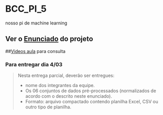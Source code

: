 # BCC_PI_5
nosso pi de machine learning

## Ver o [Enunciado](https://docs.google.com/document/d/1KMhviI2vlMpBUwwVYIJ7xQVnJfs1S8F1BxdusB5R8Zw/edit#heading=h.3zuzercjv3zu) do projeto

##[Videos aula](https://www.youtube.com/playlist?list=PLbbFJ2MmYjeOcPXXvZkRj-ouaIboUX2mH) para consulta

### Para entregar dia 4/03
> Nesta entrega parcial, deverão ser entregues:
>
> - nome dos integrantes da equipe.
> - Os 06 conjuntos de dados pré-processados (normalizados de acordo com o descrito neste enunciado).
> - Formato: arquivo compactado contendo planilha Excel, CSV ou outro tipo de planilha.

